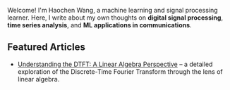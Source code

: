 Welcome! I'm Haochen Wang, a machine learning and signal processing learner. Here, I write about my own thoughts on **digital signal processing**, **time series analysis**, and **ML applications in communications**.

## Featured Articles

- [Understanding the DTFT: A Linear Algebra Perspective](articles/dtft.md) – a detailed exploration of the Discrete-Time Fourier Transform through the lens of linear algebra.
